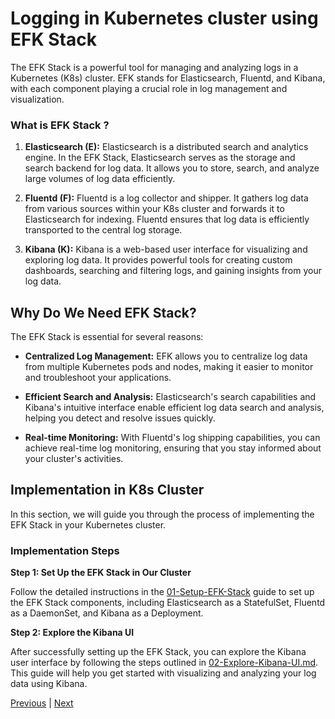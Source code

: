 # Logging in Kubernetes cluster using EFK Stack

The EFK Stack is a powerful tool for managing and analyzing logs in a Kubernetes (K8s) cluster. EFK stands for Elasticsearch, Fluentd, and Kibana, with each component playing a crucial role in log management and visualization.

### What is EFK Stack ?

1. **Elasticsearch (E):** Elasticsearch is a distributed search and analytics engine. In the EFK Stack, Elasticsearch serves as the storage and search backend for log data. It allows you to store, search, and analyze large volumes of log data efficiently.

2. **Fluentd (F):** Fluentd is a log collector and shipper. It gathers log data from various sources within your K8s cluster and forwards it to Elasticsearch for indexing. Fluentd ensures that log data is efficiently transported to the central log storage.

3. **Kibana (K):** Kibana is a web-based user interface for visualizing and exploring log data. It provides powerful tools for creating custom dashboards, searching and filtering logs, and gaining insights from your log data.

## Why Do We Need EFK Stack?

The EFK Stack is essential for several reasons:

- **Centralized Log Management:** EFK allows you to centralize log data from multiple Kubernetes pods and nodes, making it easier to monitor and troubleshoot your applications.

- **Efficient Search and Analysis:** Elasticsearch's search capabilities and Kibana's intuitive interface enable efficient log data search and analysis, helping you detect and resolve issues quickly.

- **Real-time Monitoring:** With Fluentd's log shipping capabilities, you can achieve real-time log monitoring, ensuring that you stay informed about your cluster's activities.

## Implementation in K8s Cluster

In this section, we will guide you through the process of implementing the EFK Stack in your Kubernetes cluster.

### Implementation Steps

**Step 1: Set Up the EFK Stack in Our Cluster**

Follow the detailed instructions in the [01-Setup-EFK-Stack](./01-Setup-EFK-Stack) guide to set up the EFK Stack components, including Elasticsearch as a StatefulSet, Fluentd as a DaemonSet, and Kibana as a Deployment.

**Step 2: Explore the Kibana UI**

After successfully setting up the EFK Stack, you can explore the Kibana user interface by following the steps outlined in [02-Explore-Kibana-UI.md](./02-Explore-Kibana-UI.md). This guide will help you get started with visualizing and analyzing your log data using Kibana.

[Previous](../04.%20Monitoring%20&%20Alerting/03-Setup-Alerts.md) | [Next](./01-Setup-EFK-Stack.md)
